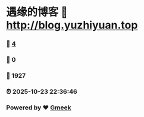 # 遇缘的博客 :link: http://blog.yuzhiyuan.top 
### :page_facing_up: [4](http://blog.yuzhiyuan.top/tag.html) 
### :speech_balloon: 0 
### :hibiscus: 1927 
### :alarm_clock: 2025-10-23 22:36:46 
### Powered by :heart: [Gmeek](https://github.com/Meekdai/Gmeek)
